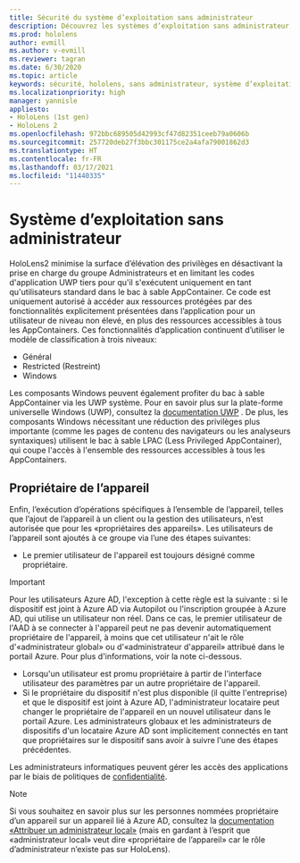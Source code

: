 ```yaml
---
title: Sécurité du système d’exploitation sans administrateur
description: Découvrez les systèmes d’exploitation sans administrateur, les propriétaires d’appareils et la sécurité sur les appareils HoloLens mixed reality.
ms.prod: hololens
author: evmill
ms.author: v-evmill
ms.reviewer: tagran
ms.date: 6/30/2020
ms.topic: article
keywords: sécurité, hololens, sans administrateur, système d’exploitation, système d’exploitation sans administrateur, système d’exploitation avec administrateur, hololens 2, sécurité hololens2,
ms.localizationpriority: high
manager: yannisle
appliesto:
- HoloLens (1st gen)
- HoloLens 2
ms.openlocfilehash: 972bbc689505d42993cf47d82351ceeb79a0606b
ms.sourcegitcommit: 257720deb27f3bbc301175ce2a4afa79001862d3
ms.translationtype: HT
ms.contentlocale: fr-FR
ms.lasthandoff: 03/17/2021
ms.locfileid: "11440335"
---
```

# <a name="admin-less-operating-system"></a>Système d’exploitation sans administrateur

HoloLens2 minimise la surface d’élévation des privilèges en désactivant la prise en charge du groupe Administrateurs et en limitant les codes d'application UWP tiers pour qu'il s'exécutent uniquement en tant qu'utilisateurs standard dans le bac à sable AppContainer. Ce code est uniquement autorisé à accéder aux ressources protégées par des fonctionnalités explicitement présentées dans l’application pour un utilisateur de niveau non élevé, en plus des ressources accessibles à tous les AppContainers.
Ces fonctionnalités d’application continuent d’utiliser le modèle de classification à trois niveaux:
  * Général
  * Restricted (Restreint)
  * Windows

Les composants Windows peuvent également profiter du bac à sable AppContainer via les UWP système. Pour en savoir plus sur la plate-forme universelle Windows (UWP), consultez la [documentation UWP](https://docs.microsoft.com/windows/uwp/) . De plus, les composants Windows nécessitant une réduction des privilèges plus importante (comme les pages de contenu des navigateurs ou les analyseurs syntaxiques) utilisent le bac à sable LPAC (Less Privileged AppContainer), qui coupe l'accès à l'ensemble des ressources accessibles à tous les AppContainers.

## <a name="device-owner"></a>Propriétaire de l’appareil

Enfin, l’exécution d’opérations spécifiques à l’ensemble de l’appareil, telles que l’ajout de l’appareil à un client ou la gestion des utilisateurs, n’est autorisée que pour les «propriétaires des appareils». Les utilisateurs de l’appareil sont ajoutés à ce groupe via l’une des étapes suivantes:
  * Le premier utilisateur de l'appareil est toujours désigné comme propriétaire. 
> [!IMPORTANT]
>Pour les utilisateurs Azure AD, l'exception à cette règle est la suivante : si le dispositif est joint à Azure AD via Autopilot ou l'inscription groupée à Azure AD, qui utilise un utilisateur non réel. Dans ce cas, le premier utilisateur de l'AAD à se connecter à l'appareil peut ne pas devenir automatiquement propriétaire de l'appareil, à moins que cet utilisateur n'ait le rôle d'«administrateur global» ou d'«administrateur d'appareil» attribué dans le portail Azure. Pour plus d'informations, voir la note ci-dessous.  

  * Lorsqu'un utilisateur est promu propriétaire à partir de l'interface utilisateur des paramètres par un autre propriétaire de l'appareil.
  * Si le propriétaire du dispositif n'est plus disponible (il quitte l'entreprise) et que le dispositif est joint à Azure AD, l'administrateur locataire peut changer le propriétaire de l'appareil en un nouvel utilisateur dans le portail Azure. Les administrateurs globaux et les administrateurs de dispositifs d'un locataire Azure AD sont implicitement connectés en tant que propriétaires sur le dispositif sans avoir à suivre l'une des étapes précédentes.  

 Les administrateurs informatiques peuvent gérer les accès des applications par le biais de politiques de [confidentialité](https://docs.microsoft.com/windows/client-management/mdm/policy-csp-privacy). 

> [!NOTE]
> Si vous souhaitez en savoir plus sur les personnes nommées propriétaire d’un appareil sur un appareil lié à Azure AD, consultez la [documentation «Attribuer un administrateur local»](https://docs.microsoft.com/azure/active-directory/devices/assign-local-admin) (mais en gardant à l’esprit que «administrateur local» veut dire «propriétaire de l’appareil» car le rôle d’administrateur n’existe pas sur HoloLens).